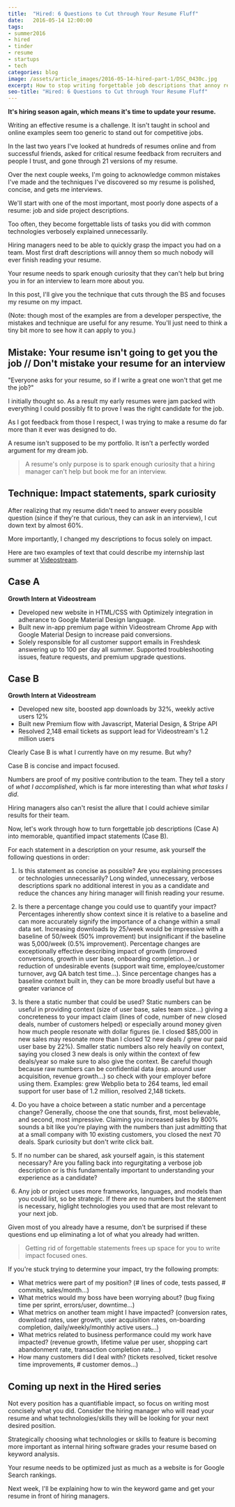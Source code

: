 ```yaml
---
title:  "Hired: 6 Questions to Cut through Your Resume Fluff"
date:   2016-05-14 12:00:00
tags:
- summer2016
- hired
- tinder
- resume
- startups
- tech
categories: blog
image: /assets/article_images/2016-05-14-hired-part-1/DSC_0430c.jpg
excerpt: How to stop writing forgettable job descriptions that annoy recruiters and don't get interviews.
seo-title: "Hired: 6 Questions to Cut through Your Resume Fluff"
---
```


**It's hiring season again, which means it's time to update your resume.**

Writing an effective resume is a challenge. It isn't taught in school and online examples seem too generic to stand out for competitive jobs.

In the last two years I've looked at hundreds of resumes online and from successful friends, asked for critical resume feedback from recruiters and people I trust, and gone through 21 versions of my resume. 

Over the next couple weeks, I'm going to acknowledge common mistakes I've made and the techniques I've discovered so my resume is polished, concise, and gets me interviews.

We'll start with one of the most important, most poorly done aspects of a resume: job and side project descriptions. 

Too often, they become forgettable lists of tasks you did with common technologies verbosely explained unnecessarily.

Hiring managers need to be able to quickly grasp the impact you had on a team. Most first draft descriptions will annoy them so much nobody will ever finish reading your resume.

Your resume needs to spark enough curiosity that they can't help but bring you in for an interview to learn more about you.

In this post, I'll give you the technique that cuts through the BS and focuses my resume on my impact.

(Note: though most of the examples are from a developer perspective, the mistakes and technique are useful for any resume. You'll just need to think a tiny bit more to see how it can apply to you.)


Mistake: Your resume isn't going to get you the job // Don't mistake your resume for an interview
---

"Everyone asks for your resume, so if I write a great one won't that get me the job?"

I initially thought so. As a result my early resumes were jam packed with everything I could possibly fit to prove I was the right candidate for the job.

As I got feedback from those I respect, I was trying to make a resume do far more than it ever was designed to do.

A resume isn't supposed to be my portfolio. It isn't a perfectly worded argument for my dream job. 

> A resume's only purpose is to spark enough curiosity that a hiring manager can't help but book me for an interview.

Technique: Impact statements, spark curiosity
---

After realizing that my resume didn't need to answer every possible question (since if they're that curious, they can ask in an interview), I cut down text by almost 60%.

More importantly, I changed my descriptions to focus solely on impact. 

Here are two examples of text that could describe my internship last summer at [Videostream](http://andrewparadi.com/blog/videostream-how-growth-starts-with-great-customer-support/).

Case A
----

**Growth Intern at Videostream**

- Developed new website in HTML/CSS with Optimizely integration in adherance to Google Material Design language.
- Built new in-app premium page within Videostream Chrome App with Google Material Design to increase paid conversions.
- Solely responsible for all customer support emails in Freshdesk answering up to 100 per day all summer. Supported troubleshooting issues, feature requests, and premium upgrade questions.

Case B
----

**Growth Intern at Videostream**

- Developed new site, boosted app downloads by 32%, weekly active users 12% 
- Built new Premium flow with Javascript, Material Design, & Stripe API
- Resolved 2,148 email tickets as support lead for Videostream's 1.2 million users

Clearly Case B is what I currently have on my resume. But why?

Case B is concise and impact focused.

Numbers are proof of my positive contribution to the team. They tell a story of *what I accomplished*, which is far more interesting than what *what tasks I did*. 

Hiring managers also can't resist the allure that I could achieve similar results for their team.

Now, let's work through how to turn forgettable job descriptions (Case A) into memorable, quantified impact statements (Case B). 

For each statement in a description on your resume, ask yourself the following questions in order:

1. Is this statement as concise as possible? Are you explaining processes or technologies unnecessarily? Long winded, unnecessary, verbose descriptions spark no additional interest in you as a candidate and reduce the chances any hiring manager will finish reading your resume.

2. Is there a percentage change you could use to quantify your impact? Percentages inherently show context since it is relative to a baseline and can more accurately signify the importance of a change within a small data set. Increasing downloads by 25/week would be impressive with a baseline of 50/week (50% improvement) but insignificant if the baseline was 5,000/week (0.5% improvement). Percentage changes are exceptionally effective describing impact of growth (improved conversions, growth in user base, onboarding completion...) or reduction of undesirable events (support wait time, employee/customer turnover, avg QA batch test time...). Since percentage changes has a baseline context built in, they can be more broadly useful but have a greater variance of 

3. Is there a static number that could be used? Static numbers can be useful in providing context  (size of user base, sales team size...) giving a concreteness to your impact claim (lines of code, number of new closed deals, number of customers helped) or especially around money given how much people resonate with dollar figures (ie. I closed $85,000 in new sales may resonate more than I closed 12 new deals / grew our paid user base by 22%).  Smaller static numbers also rely heavily on context, saying you closed 3 new deals is only within the context of few deals/year so make sure to also give the context.  Be careful though because raw numbers can  be confidential data (esp. around user acquisition, revenue growth...) so check with your employer before using them. Examples: grew Webplio beta to 264 teams, led email support for user base of 1.2 million, resolved 2,148 tickets. 

4. Do you have a choice between a static number and a percentage change? Generally, choose the one that sounds, first, most believable, and second, most impressive. Claiming you increased sales by 800% sounds a bit like you're playing with the numbers than just admitting that at a small company with 10 existing customers, you closed the next 70 deals. Spark curiosity but don't write click bait.

5. If no number can be shared, ask yourself again, is this statement necessary? Are you falling back into regurgitating a verbose job description or is this fundamentally important to understanding your experience as a candidate?

6. Any job or project uses more frameworks, languages, and models than you could list, so be strategic. If there are no numbers but the statement is necessary, higlight technologies you used that are most relevant to your next job. 


Given most of you already have a resume, don't be surprised if these questions end up eliminating a lot of what you already had written.

> Getting rid of forgettable statements frees up space for you to write impact focused ones.

If you're stuck trying to determine your impact, try the following prompts:

- What metrics were part of my position? (# lines of code, tests passed, # commits, sales/month...)
- What metrics would my boss have been worrying about? (bug fixing time per sprint, errors/user, downtime...)
- What metrics on another team might I have impacted? (conversion rates, download rates, user growth, user acquisition rates, on-boarding completion, daily/weekly/monthly active users...)
- What metrics related to business performance could my work have impacted? (revenue growth, lifetime value per user, shopping cart abandonment rate, transaction completion rate...)
- How many customers did I deal with? (tickets resolved, ticket resolve time improvements, # customer demos...)

Coming up next in the Hired series
---
Not every position has a quantifiable impact, so focus on writing most concisely what you did. Consider the hiring manager who will read your resume and what technologies/skills they will be looking for your next desired position.

Strategically choosing what technologies or skills to feature is becoming more important as internal hiring software grades your resume based on keyword analysis. 

Your resume needs to be optimized just as much as a website is for Google Search rankings.

Next week, I'll be explaining how to win the keyword game and get your resume in front of hiring managers.






